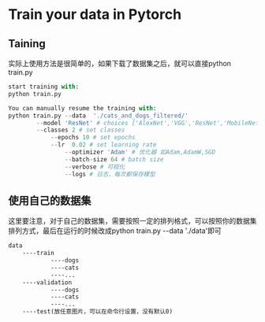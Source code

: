 # Train your data in Pytorch

## Taining

实际上使用方法是很简单的，如果下载了数据集之后，就可以直接python train.py

```python
start training with:
python train.py

You can manually resume the training with:
python train.py --data  './cats_and_dogs_filtered/'
		--model 'ResNet' # choices ['AlexNet','VGG','ResNet','MobileNet','ShuffleNet','DenseNet','MnasNet']
		--classes 2 # set classes 
    		--epochs 10 # set epochs
        	--lr  0.02 # set learning rate
            	--optimizer 'Adam' # 优化器 如Adam,AdamW,SGD
                --batch-size 64 # batch size
                --verbose # 可视化
                --logs # 日志，每次都保存模型
```

## 使用自己的数据集

这里要注意，对于自己的数据集，需要按照一定的排列格式，可以按照你的数据集排列方式，最后在运行的时候改成python train.py --data './data'即可

```txt
data
	----train
    		----dogs
         	----cats
         	----...
    ----validation
    		----dogs
         	----cats
         	----...
   	----test(放任意图片，可以在命令行设置，没有默认0)
```

